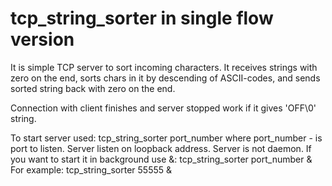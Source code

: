 # **tcp_string_sorter** in single flow version

It is simple TCP server to sort incoming characters.
It receives strings with zero on the end,
sorts chars in it by descending of ASCII-codes,
and sends sorted string back with zero on the end.

Connection with client finishes and server stopped work if it gives 'OFF\0' string.

To start server used:
	tcp_string_sorter port_number
where port_number - is port to listen.
Server listen on loopback address.
Server is not daemon. If you want to start it in background use &:
	tcp_string_sorter port_number &
For example:
	tcp_string_sorter 55555 &
